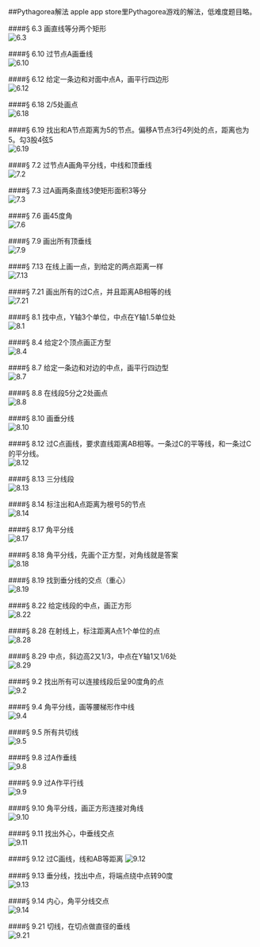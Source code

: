 ##Pythagorea解法
apple app store里Pythagorea游戏的解法，低难度题目略。


####§ 6.3
画直线等分两个矩形  
![6.3](solving/Pythagorea/6.3.png)

####§ 6.10
过节点A画垂线  
![6.10](solving/Pythagorea/6.10.png)

####§ 6.12
给定一条边和对面中点A，画平行四边形  
![6.12](solving/Pythagorea/6.12.png)

####§ 6.18
2/5处画点  
![6.18](solving/Pythagorea/6.18.png)

####§ 6.19
找出和A节点距离为5的节点。偏移A节点3行4列处的点，距离也为5。勾3股4弦5   
![6.19](solving/Pythagorea/6.19.png)

####§ 7.2
过节点A画角平分线，中线和顶垂线  
![7.2](solving/Pythagorea/7.2.png)

####§ 7.3
过A画两条直线3使矩形面积3等分  
![7.3](solving/Pythagorea/7.3.png)

####§ 7.6
画45度角  
![7.6](solving/Pythagorea/7.6.png)

####§ 7.9
画出所有顶垂线  
![7.9](solving/Pythagorea/7.9.png)

####§ 7.13
在线上画一点，到给定的两点距离一样  
![7.13](solving/Pythagorea/7.13.png)

####§ 7.21
画出所有的过C点，并且距离AB相等的线  
![7.21](solving/Pythagorea/7.21.png)

####§ 8.1
找中点，Y轴3个单位，中点在Y轴1.5单位处  
![8.1](solving/Pythagorea/8.1.png)

####§ 8.4
给定2个顶点画正方型  
![8.4](solving/Pythagorea/8.4.png)

####§ 8.7
给定一条边和对边的中点，画平行四边型  
![8.7](solving/Pythagorea/8.7.png)

####§ 8.8
在线段5分之2处画点  
![8.8](solving/Pythagorea/8.8.png)

####§ 8.10
画垂分线  
![8.10](solving/Pythagorea/8.10.png)

####§ 8.12
过C点画线，要求直线距离AB相等。一条过C的平等线，和一条过C的平分线。  
![8.12](solving/Pythagorea/8.12.png)

####§ 8.13
三分线段  
![8.13](solving/Pythagorea/8.13.png)

####§ 8.14
标注出和A点距离为根号5的节点  
![8.14](solving/Pythagorea/8.14.png)

####§ 8.17
角平分线  
![8.17](solving/Pythagorea/8.17.png)

####§ 8.18
角平分线，先画个正方型，对角线就是答案  
![8.18](solving/Pythagorea/8.18.png)

####§ 8.19
找到垂分线的交点（重心）  
![8.19](solving/Pythagorea/8.19.png)

####§ 8.22
给定线段的中点，画正方形  
![8.22](solving/Pythagorea/8.22.png)

####§ 8.28
在射线上，标注距离A点1个单位的点  
![8.28](solving/Pythagorea/8.28.png)

####§ 8.29
中点，斜边高2又1/3，中点在Y轴1又1/6处  
![8.29](solving/Pythagorea/8.29.png)

####§ 9.2
找出所有可以连接线段后呈90度角的点  
![9.2](solving/Pythagorea/9.2.png)

####§ 9.4
角平分线，画等腰梯形作中线  
![9.4](solving/Pythagorea/9.4.png)

####§ 9.5
所有共切线  
![9.5](solving/Pythagorea/9.5.png)

####§ 9.8
过A作垂线  
![9.8](solving/Pythagorea/9.8.png)

####§ 9.9
过A作平行线  
![9.9](solving/Pythagorea/9.9.png)

####§ 9.10
角平分线，画正方形连接对角线  
![9.10](solving/Pythagorea/9.10.png)

####§ 9.11
找出外心，中垂线交点  
![9.11](solving/Pythagorea/9.11.png)

####§ 9.12
过C画线，线和AB等距离
![9.12](solving/Pythagorea/9.12.png)

####§ 9.13
垂分线，找出中点，将端点绕中点转90度  
![9.13](solving/Pythagorea/9.13.png)

####§ 9.14
内心，角平分线交点  
![9.14](solving/Pythagorea/9.14.png)

####§ 9.21
切线，在切点做直径的垂线  
![9.21](solving/Pythagorea/9.21.png)





